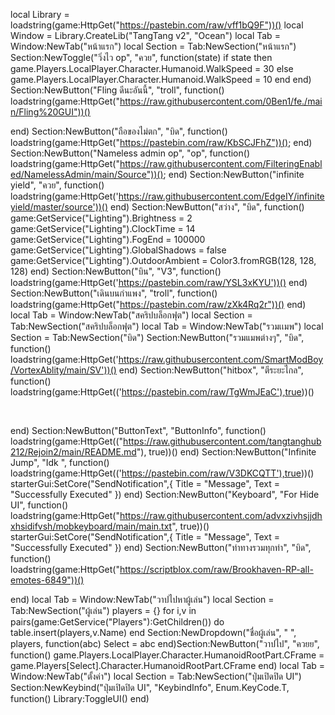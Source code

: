 local Library = loadstring(game:HttpGet("https://pastebin.com/raw/vff1bQ9F"))() local Window = Library.CreateLib("TangTang v2", "Ocean") local Tab = Window:NewTab("หน้าแรก") local Section = Tab:NewSection("หน้าแรก") Section:NewToggle("วิ่งไว op", "ควย", function(state) if state then game.Players.LocalPlayer.Character.Humanoid.WalkSpeed = 30 else game.Players.LocalPlayer.Character.Humanoid.WalkSpeed = 10 end end) Section:NewButton("Fling ดีนะอันนี้", "troll", function()
    loadstring(game:HttpGet("https://raw.githubusercontent.com/0Ben1/fe./main/Fling%20GUI"))()


end) Section:NewButton("ถือของไม่ตก", "บิด", function() loadstring(game:HttpGet("https://pastebin.com/raw/KbSCJFhZ"))(); end) Section:NewButton("Nameless admin op", "op", function()
    loadstring(game:HttpGet("https://raw.githubusercontent.com/FilteringEnabled/NamelessAdmin/main/Source"))();
end) Section:NewButton("infinite yield", "ควย", function() loadstring(game:HttpGet('https://raw.githubusercontent.com/EdgeIY/infiniteyield/master/source'))() end) Section:NewButton("สว่าง", "บิด", function() game:GetService("Lighting").Brightness = 2 game:GetService("Lighting").ClockTime = 14 game:GetService("Lighting").FogEnd = 100000 game:GetService("Lighting").GlobalShadows = false game:GetService("Lighting").OutdoorAmbient = Color3.fromRGB(128, 128, 128) end) Section:NewButton("บิน", "V3", function() loadstring(game:HttpGet('https://pastebin.com/raw/YSL3xKYU'))() end) Section:NewButton("เดินบนกำแพง", "troll", function()
    loadstring(game:HttpGet("https://pastebin.com/raw/zXk4Rq2r"))()
end) local Tab = Window:NewTab("สคริปบล็อกฟุต") local Section = Tab:NewSection("สคริปบล็อกฟุต")  local Tab = Window:NewTab("รวมเเมพ") local Section = Tab:NewSection("บิด") Section:NewButton("รวมแมพต่างๆ", "บิด", function()
    loadstring(game:HttpGet('https://raw.githubusercontent.com/SmartModBoy/VortexAblity/main/SV'))()
end) Section:NewButton("hitbox", "ตีระยะไกล", function()
    loadstring(game:HttpGet(('https://pastebin.com/raw/TgWmJEaC'),true))() 

 


end) Section:NewButton("ButtonText", "ButtonInfo", function()
    loadstring(game:HttpGet(("https://raw.githubusercontent.com/tangtanghub212/Rejoin2/main/README.md"), true))()
end) Section:NewButton("Infinite Jump", "Idk ", function()     loadstring(game:HttpGet(('https://pastebin.com/raw/V3DKCQTT'),true))() starterGui:SetCore("SendNotification",{ Title = "Message", Text = "Successfully Executed" }) end) Section:NewButton("Keyboard", "For Hide UI", function()     loadstring(game:HttpGet("https://raw.githubusercontent.com/advxzivhsjjdhxhsidifvsh/mobkeyboard/main/main.txt", true))() starterGui:SetCore("SendNotification",{ Title = "Message", Text = "Successfully Executed" }) end) Section:NewButton("ท่าทางรวมทุกท่า", "บิด", function()
    loadstring(game:HttpGet("https://scriptblox.com/raw/Brookhaven-RP-all-emotes-6849"))()


end) local Tab = Window:NewTab("วาปไปหาผู้เล่น") local Section = Tab:NewSection("ผู้เล่น") players = {} for i,v in pairs(game:GetService("Players"):GetChildren()) do table.insert(players,v.Name) end Section:NewDropdown("ชื่อผู้เล่น", " ", players, function(abc) Select = abc end)Section:NewButton("วาปไป", "ควยย", function() game.Players.LocalPlayer.Character.HumanoidRootPart.CFrame = game.Players[Select].Character.HumanoidRootPart.CFrame end) 
 local Tab = Window:NewTab("ตั้งค่า") local Section = Tab:NewSection("ปุ่มเปิดปิด UI") Section:NewKeybind("ปุ่มเปิดปิด UI", "KeybindInfo", Enum.KeyCode.T, function()     Library:ToggleUI() end) 
